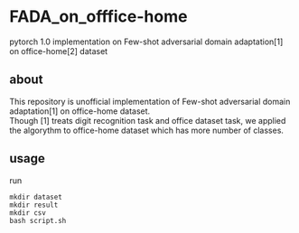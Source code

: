 # FADA_on_offfice-home
pytorch 1.0 implementation on Few-shot adversarial domain adaptation[1] on office-home[2] dataset

## about
This repository is unofficial implementation of Few-shot adversarial domain adaptation[1] on office-home dataset.   
Though [1] treats digit recognition task and office dataset task, we applied the algorythm to office-home dataset which has more number of classes.  

## usage
run   
```
mkdir dataset
mkdir result
mkdir csv
bash script.sh

```
